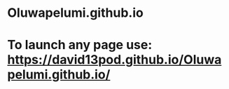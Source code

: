# Oluwapelumi.github.io
# To launch any page use:  https://david13pod.github.io/Oluwapelumi.github.io/ 
